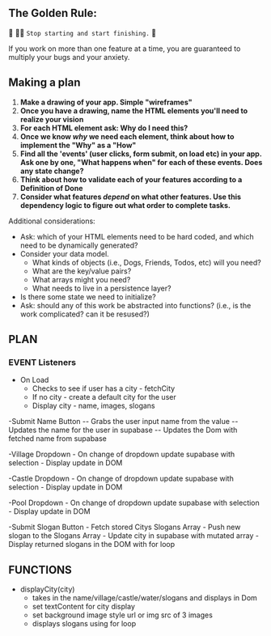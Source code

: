 ## The Golden Rule: 

🦸 🦸‍♂️ `Stop starting and start finishing.` 🏁

If you work on more than one feature at a time, you are guaranteed to multiply your bugs and your anxiety.

## Making a plan

1) **Make a drawing of your app. Simple "wireframes"**
1) **Once you have a drawing, name the HTML elements you'll need to realize your vision**
1) **For each HTML element ask: Why do I need this?** 
1) **Once we know _why_ we need each element, think about how to implement the "Why" as a "How"**
1) **Find all the 'events' (user clicks, form submit, on load etc) in your app. Ask one by one, "What happens when" for each of these events. Does any state change?**
1) **Think about how to validate each of your features according to a Definition of Done**
1) **Consider what features _depend_ on what other features. Use this dependency logic to figure out what order to complete tasks.**

Additional considerations:
- Ask: which of your HTML elements need to be hard coded, and which need to be dynamically generated?
- Consider your data model. 
  - What kinds of objects (i.e., Dogs, Friends, Todos, etc) will you need? 
  - What are the key/value pairs? 
  - What arrays might you need? 
  - What needs to live in a persistence layer?
- Is there some state we need to initialize?
- Ask: should any of this work be abstracted into functions? (i.e., is the work complicated? can it be resused?)



## PLAN

### EVENT Listeners

- On Load
    - Checks to see if user has a city - fetchCity
    - If no city - create a default city for the user
    - Display city - name, images, slogans

-Submit Name Button
    -- Grabs the user input name from the value
    -- Updates the name for the user in supabase
    -- Updates the Dom with fetched name from supabase

-Village Dropdown
    - On change of dropdown update supabase with selection
    - Display update in DOM

-Castle Dropdown
    - On change of dropdown update supabase with selection
    - Display update in DOM

-Pool Dropdown
    - On change of dropdown update supabase with selection
    - Display update in DOM

-Submit Slogan Button
    - Fetch stored Citys Slogans Array
    - Push new slogan to the Slogans Array
    - Update city in supabase with mutated array
    - Display returned slogans in the DOM with for loop

## FUNCTIONS
- displayCity(city)
    - takes in the name/village/castle/water/slogans and displays in Dom
    - set textContent for city display
    - set background image style url or img src of 3 images
    - displays slogans using for loop
